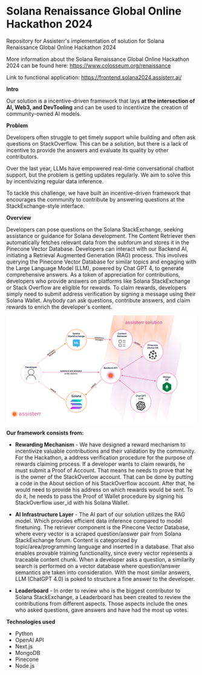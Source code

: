 # Solana Renaissance Global Online Hackathon 2024
Repository for Assisterr's implementation of solution for Solana Renaissance Global Online Hackathon 2024

More information about the Solana Renaissance Global Online Hackathon 2024 can be found here: https://www.colosseum.org/renaissance

Link to functional application: https://frontend.solana2024.assisterr.ai/

**Intro**

Our solution is a incentive-driven framework that lays **at the intersection of AI, Web3, and DevTooling** and can be used to incentivize the creation of community-owned AI models.

**Problem**

Developers often struggle to get timely support while building and often ask questions on StackOverflow. This can be a solution, but there is a lack of incentive to provide the answers and evaluate its quality by other contributors.

Over the last year, LLMs have empowered real-time conversational chatbot support, but the problem is getting updates regularly. We aim to solve this by incentivizing regular data inference.

To tackle this challenge, we have built an incentive-driven framework that encourages the community to contribute by answering questions at the StackExchange-style interface.

**Overview**

Developers can pose questions on the Solana StackExchange, seeking assistance or guidance for Solana development. The Content Retriever then automatically fetches relevant data from the subforum and stores it in the Pinecone Vector Database. Developers can interact with our Backend AI, initiating a Retrieval Augmented Generation (RAG) process. This involves querying the Pinecone Vector Database for similar topics and engaging with the Large Language Model (LLM), powered by Chat GPT 4, to generate comprehensive answers. As a token of appreciation for contributions, developers who provide answers on platforms like Solana StackExchange or Stack Overflow are eligible for rewards. To claim rewards, developers simply need to submit address verification by signing a message using their Solana Wallet. Anybody can ask questions, contribute answers, and claim rewards to enrich the developer's content.

[<img src="arch_hackathon2.jpg">](https://raw.githubusercontent.com/assister-xyz/renaissance-solana2024-hackathon/main/arch_hackathon2.jpg)

**Our framework consists from:**

-  **Rewarding Mechanism** - We have designed a reward mechanism to incentivize valuable contributions and their validation by the community. For the Hackathon, a address verification procedure for the purpose of rewards claiming process. If a developer wants to claim rewards, he must submit a Proof of Account. That means he needs to prove that he is the owner of the StackOverlow account. That can be done by putting a code in the About section of his StackOverflow account. After that, he would need to provide his address on which rewards would be sent. To do it, he needs to pass the Proof of Wallet procedure by signing his StackOverflow user_id with his Solana Wallet. 

-  **AI Infrastructure Layer** - The AI part of our solution utilizes the RAG model. Which provides efficient data inference compared to model finetuning. The retriever component is the Pinecone Vector Database, where every vector is a scraped question/answer pair from Solana StackExchange forum. Content is categorized by topic/area/programming language and inserted in a database. That also enables provable training functionality, since every vector represents a traceable content chunk. When a developer asks a question, a similarity search is performed on a vector database where question/answer semantics are taken into consideration. With the most similar answers, LLM (ChatGPT 4.0) is poked to structure a fine answer to the developer.

-  **Leaderboard** - In order to review who is the biggest contributor to Solana StackExchange, a Leaderboard has been created to review the contributions from different aspects. Those aspects include the ones who asked questions, gave answers and have had the most up votes.

**Technologies used**
- Python
- OpenAI API
- Next.js
- MongoDB
- Pinecone
- Node.js


